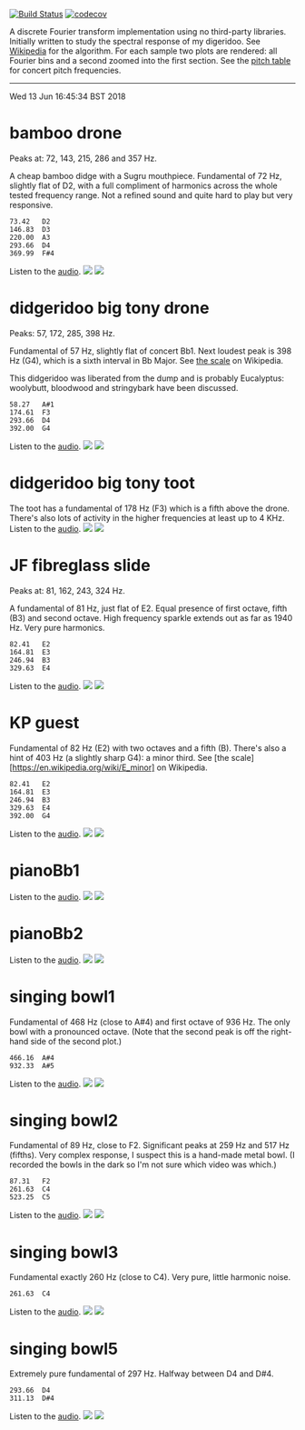 [![Build Status](https://travis-ci.org/deanturpin/dft.svg?branch=master)](https://travis-ci.org/deanturpin/dft)
[![codecov](https://codecov.io/gh/deanturpin/dft/branch/master/graph/badge.svg)](https://codecov.io/gh/deanturpin/dft)

A discrete Fourier transform implementation using no third-party libraries.
Initially written to study the spectral response of my digeridoo. See
[Wikipedia](https://en.wikipedia.org/wiki/Discrete_Fourier_transform) for the
algorithm. For each sample two plots are rendered: all Fourier bins and a second
zoomed into the first section. See the [pitch table](pitch.md) for concert pitch
frequencies.

---

Wed 13 Jun 16:45:34 BST 2018

# bamboo drone
Peaks at: 72, 143, 215, 286 and 357 Hz.

A cheap bamboo didge with a Sugru mouthpiece. Fundamental of 72 Hz, slightly
flat of D2, with a full compliment of harmonics across the whole tested
frequency range. Not a refined sound and quite hard to play but very responsive.

```
73.42	D2
146.83	D3
220.00	A3
293.66	D4
369.99	F#4
```
Listen to the [audio](wav/bamboo_drone.wav).
[![](bamboo_drone_full.svg)](bamboo_drone_full.svg)
[![](bamboo_drone_zoom.svg)](bamboo_drone_zoom.svg)
# didgeridoo big tony drone
Peaks: 57, 172, 285, 398 Hz.

Fundamental of 57 Hz, slightly flat of concert Bb1. Next loudest peak is 398 Hz
(G4), which is a sixth interval in Bb Major. See [the
scale](https://en.wikipedia.org/wiki/B-flat_major) on Wikipedia.

This didgeridoo was liberated from the dump and is probably Eucalyptus:
woolybutt, bloodwood and stringybark have been discussed.

```
58.27	A#1
174.61	F3
293.66	D4
392.00	G4
```
Listen to the [audio](wav/didgeridoo_big_tony_drone.wav).
[![](didgeridoo_big_tony_drone_full.svg)](didgeridoo_big_tony_drone_full.svg)
[![](didgeridoo_big_tony_drone_zoom.svg)](didgeridoo_big_tony_drone_zoom.svg)
# didgeridoo big tony toot
The toot has a fundamental of 178 Hz (F3) which is a fifth above the drone.
There's also lots of activity in the higher frequencies at least up to 4 KHz.
Listen to the [audio](wav/didgeridoo_big_tony_toot.wav).
[![](didgeridoo_big_tony_toot_full.svg)](didgeridoo_big_tony_toot_full.svg)
[![](didgeridoo_big_tony_toot_zoom.svg)](didgeridoo_big_tony_toot_zoom.svg)
# JF fibreglass slide
Peaks at: 81, 162, 243, 324 Hz.

A fundamental of 81 Hz, just flat of E2. Equal presence of first octave, fifth
(B3) and second octave. High frequency sparkle extends out as far as 1940 Hz.
Very pure harmonics.

```
82.41	E2
164.81	E3
246.94	B3
329.63	E4
```
Listen to the [audio](wav/JF_fibreglass_slide.wav).
[![](JF_fibreglass_slide_full.svg)](JF_fibreglass_slide_full.svg)
[![](JF_fibreglass_slide_zoom.svg)](JF_fibreglass_slide_zoom.svg)
# KP guest
Fundamental of 82 Hz (E2) with two octaves and a fifth (B). There's also a
hint of 403 Hz (a slightly sharp G4): a minor third. See [the
scale][https://en.wikipedia.org/wiki/E_minor] on Wikipedia.

```
82.41	E2
164.81	E3
246.94	B3
329.63	E4
392.00	G4
```
Listen to the [audio](wav/KP_guest.wav).
[![](KP_guest_full.svg)](KP_guest_full.svg)
[![](KP_guest_zoom.svg)](KP_guest_zoom.svg)
# pianoBb1
Listen to the [audio](wav/pianoBb1.wav).
[![](pianoBb1_full.svg)](pianoBb1_full.svg)
[![](pianoBb1_zoom.svg)](pianoBb1_zoom.svg)
# pianoBb2
Listen to the [audio](wav/pianoBb2.wav).
[![](pianoBb2_full.svg)](pianoBb2_full.svg)
[![](pianoBb2_zoom.svg)](pianoBb2_zoom.svg)
# singing bowl1
Fundamental of 468 Hz (close to A#4) and first octave of 936 Hz. The only bowl
with a pronounced octave. (Note that the second peak is off the right-hand side
of the second plot.)

```
466.16	A#4
932.33	A#5
```
Listen to the [audio](wav/singing_bowl1.wav).
[![](singing_bowl1_full.svg)](singing_bowl1_full.svg)
[![](singing_bowl1_zoom.svg)](singing_bowl1_zoom.svg)
# singing bowl2
Fundamental of 89 Hz, close to F2. Significant peaks at 259 Hz and 517 Hz
(fifths). Very complex response, I suspect this is a hand-made metal bowl. (I
recorded the bowls in the dark so I'm not sure which video was which.)

```
87.31	F2
261.63	C4
523.25	C5
```
Listen to the [audio](wav/singing_bowl2.wav).
[![](singing_bowl2_full.svg)](singing_bowl2_full.svg)
[![](singing_bowl2_zoom.svg)](singing_bowl2_zoom.svg)
# singing bowl3
Fundamental exactly 260 Hz (close to C4). Very pure, little harmonic noise.

```
261.63	C4
```
Listen to the [audio](wav/singing_bowl3.wav).
[![](singing_bowl3_full.svg)](singing_bowl3_full.svg)
[![](singing_bowl3_zoom.svg)](singing_bowl3_zoom.svg)
# singing bowl5
Extremely pure fundamental of 297 Hz. Halfway between D4 and D#4.

```
293.66	D4
311.13	D#4
```
Listen to the [audio](wav/singing_bowl5.wav).
[![](singing_bowl5_full.svg)](singing_bowl5_full.svg)
[![](singing_bowl5_zoom.svg)](singing_bowl5_zoom.svg)
